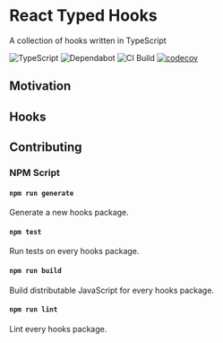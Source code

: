 # React Typed Hooks

A collection of hooks written in TypeScript

![TypeScript](https://badgen.net/badge/icon/typescript?icon=typescript&label)
![Dependabot](https://badgen.net/dependabot/react-typed-hooks/react-typed-hooks/266407700?icon=dependabot)
![CI Build](https://github.com/react-typed-hooks/react-typed-hooks/workflows/build/badge.svg)
[![codecov](https://codecov.io/gh/react-typed-hooks/react-typed-hooks/branch/master/graph/badge.svg)](https://codecov.io/gh/react-typed-hooks/react-typed-hooks)

## Motivation

## Hooks

## Contributing

### NPM Script

#### `npm run generate`

Generate a new hooks package.

#### `npm test`

Run tests on every hooks package.

#### `npm run build`

Build distributable JavaScript for every hooks package.

#### `npm run lint`

Lint every hooks package.
